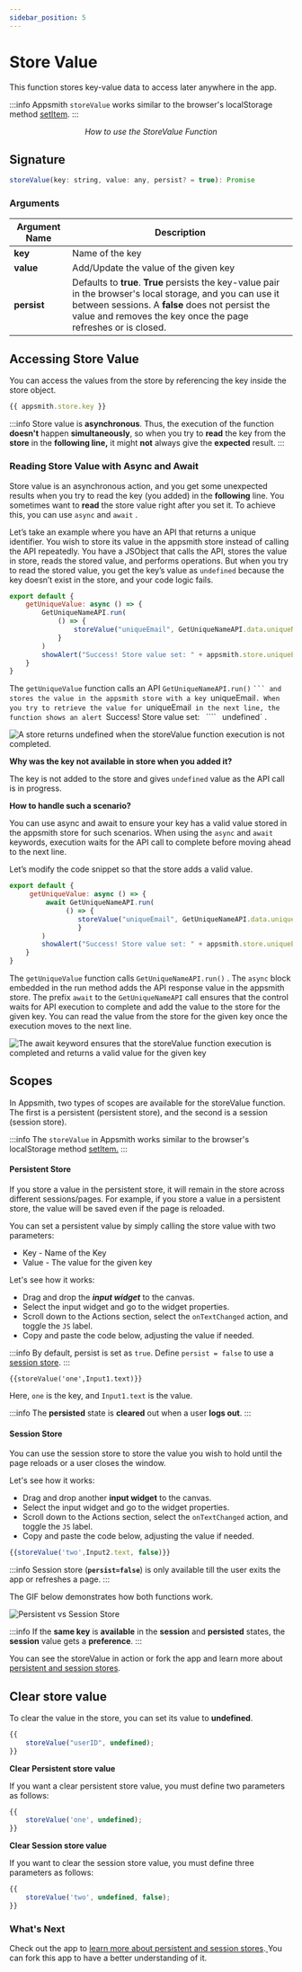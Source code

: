 ```yaml
---
sidebar_position: 5
---
```

# Store Value

This function stores key-value data to access later anywhere in the app.

:::info
Appsmith  `storeValue`  works similar to the browser's localStorage method [setItem](https://developer.mozilla.org/en-US/docs/Web/API/Storage/setItem).
:::




<figure>
<object data="https://www.youtube.com/embed/UUvJn8oWqNs" width='750px' height='400px'></object>
<figcaption align = "center"><i>How to use the StoreValue Function
</i></figcaption>
</figure>


## Signature

```javascript
storeValue(key: string, value: any, persist? = true): Promise
```

### Arguments

| Argument Name | Description                                                                                                                                                                                                                      |
| ------------- | -------------------------------------------------------------------------------------------------------------------------------------------------------------------------------------------------------------------------------- |
| **key**       | Name of the key                                                                                                                                                                                                                  |
| **value**     | Add/Update the value of the given key                                                                                                                                                                                            |
| **persist**   | Defaults to **true**. **True** persists the key-value pair in the browser's local storage, and you can use it between sessions. A **false** does not persist the value and removes the key once the page refreshes or is closed. |

## Accessing Store Value

You can access the values from the store by referencing the key inside the store object.

```javascript
{{ appsmith.store.key }}
```

:::info
Store value is **asynchronous**. Thus, the execution of the function **doesn't** happen **simultaneously**, so when you try to **read** the key from the **store** in the **following line,** it might **not** always give the **expected** result.
:::

### Reading Store Value with Async and Await

Store value is an asynchronous action, and you get some unexpected results when you try to read the key (you added) in the **following** line. You sometimes want to **read** the store value right after you set it. To achieve this, you can use  `async`  and  `await` .

Let’s take an example where you have an API that returns a unique identifier. You wish to store its value in the appsmith store instead of calling the API repeatedly. You have a JSObject that calls the API, stores the value in store, reads the stored value, and performs operations. But when you try to read the stored value, you get the key’s value as  `undefined`  because the key doesn’t exist in the store, and your code logic fails.

```javascript
export default {
    getUniqueValue: async () => {
        GetUniqueNameAPI.run(
            () => {
                storeValue("uniqueEmail", GetUniqueNameAPI.data.uniqueName);
            }
        )
        showAlert("Success! Store value set: " + appsmith.store.uniqueEmail);
    }
}
```

The  `getUniqueValue`  function calls an API  `GetUniqueNameAPI.run()` ` ``` and stores the value in the appsmith store with a key  `uniqueEmail` . When you try to retrieve the value for  `uniqueEmail`  in the next line, the function shows an alert  `Success! Store value set:` ` ```` ` `undefined` .

![A store returns undefined when the storeValue function execution is not completed.](</img/Appsmith_Framework__Widget_Actions__StoreValue__Undefined_Value.png>)

**Why was the key not available in store when you added it?**

The key is not added to the store and gives  `undefined`  value as the API call is in progress.

**How to handle such a scenario?**

You can use async and await to ensure your key has a valid value stored in the appsmith store for such scenarios. When using the  `async`  and  `await`  keywords, execution waits for the API call to complete before moving ahead to the next line.

Let’s modify the code snippet so that the store adds a valid value.

```javascript
export default {
     getUniqueValue: async () => {
         await GetUniqueNameAPI.run(
              () => {
                 storeValue("uniqueEmail", GetUniqueNameAPI.data.uniqueName);
                 }
        )
        showAlert("Success! Store value set: " + appsmith.store.uniqueEmail);
    }
}
```

The  `getUniqueValue`  function calls  `GetUniqueNameAPI.run()` . The  `async`  block embedded in the run method adds the API response value in the appsmith store. The prefix  `await`  to the  `GetUniqueNameAPI`  call ensures that the control waits for API execution to complete and add the value to the store for the given key. You can read the value from the store for the given key once the execution moves to the next line.

![The await keyword ensures that the storeValue function execution is completed and returns a valid value for the given key](</img/Appsmith_Framework__Widget_Actions__StoreValue__Valid_Value.png>)

## Scopes

In Appsmith, two types of scopes are available for the storeValue function. The first is a persistent (persistent store), and the second is a session (session store).

:::info
The  `storeValue`  in Appsmith works similar to the browser's localStorage method [setItem.](https://developer.mozilla.org/en-US/docs/Web/API/Storage/setItem)
:::

#### Persistent Store

If you store a value in the persistent store, it will remain in the store across different sessions/pages. For example, if you store a value in a persistent store, the value will be saved even if the page is reloaded.

You can set a persistent value by simply calling the store value with two parameters:

* Key - Name of the Key
* Value - The value for the given key

Let's see how it works:

* Drag and drop the _**input widget**_ to the canvas.
* Select the input widget and go to the widget properties.
* Scroll down to the Actions section, select the `onTextChanged` action, and toggle the `JS` label.
* Copy and paste the code below, adjusting the value if needed.

:::info
By default, persist is set as `true`. Define `persist = false` to use a [session store](store-value.md#session-store).
:::

```
{{storeValue('one',Input1.text)}}
```

Here, `one` is the key, and `Input1.text` is the value.

:::info
The **persisted** state is **cleared** out when a user **logs out**.
:::

#### Session Store

You can use the session store to store the value you wish to hold until the page reloads or a user closes the window.

Let's see how it works:

* Drag and drop another **input widget** to the canvas.
* Select the input widget and go to the widget properties.
* Scroll down to the Actions section, select the `onTextChanged` action, and toggle the `JS` label.
* Copy and paste the code below, adjusting the value if needed.

```javascript
{{storeValue('two',Input2.text, false)}}
```

:::info
Session store (**`persist=false`**) is only available till the user exits the app or refreshes a page.
:::

The GIF below demonstrates how both functions work.

![Persistent vs Session Store]( /img/Store\_value\_2.gif)

:::info
If the **same key** is **available** in the **session** and **persisted** states, the **session** value gets a **preference**.
:::

You can see the storeValue in action or fork the app and learn more about [persistent and session stores](https://app.appsmith.com/app/appsmith-store/page1-627b8afe0b47255c28137dca).

## Clear store value

To clear the value in the store, you can set its value to **undefined**.

```javascript
{{
    storeValue("userID", undefined);
}}
```

**Clear Persistent store value**

If you want a clear persistent store value, you must define two parameters as follows:

```javascript
{{
    storeValue('one', undefined); 
}}
```

**Clear Session store value**

If you want to clear the session store value, you must define three parameters as follows:

```javascript
{{
    storeValue('two', undefined, false);
}}
```

### What's Next

Check out the app to [learn more about persistent and session stores](https://app.appsmith.com/app/appsmith-store/page1-627b8afe0b47255c28137dca).[ ](https://app.appsmith.com/app/appsmith-store/page1-627b8afe0b47255c28137dca)You can fork this app to have a better understanding of it.

